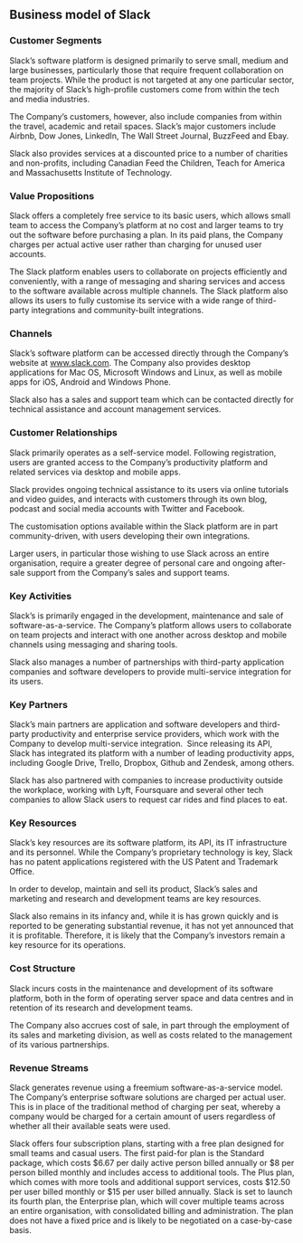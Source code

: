 Business model of Slack
-----------------------

 ### Customer Segments

 Slack’s software platform is designed primarily to serve small, medium and large businesses, particularly those that require frequent collaboration on team projects. While the product is not targeted at any one particular sector, the majority of Slack’s high-profile customers come from within the tech and media industries.

 The Company’s customers, however, also include companies from within the travel, academic and retail spaces. Slack’s major customers include Airbnb, Dow Jones, LinkedIn, The Wall Street Journal, BuzzFeed and Ebay.

 Slack also provides services at a discounted price to a number of charities and non-profits, including Canadian Feed the Children, Teach for America and Massachusetts Institute of Technology.

 ### Value Propositions

 Slack offers a completely free service to its basic users, which allows small team to access the Company’s platform at no cost and larger teams to try out the software before purchasing a plan. In its paid plans, the Company charges per actual active user rather than charging for unused user accounts.

 The Slack platform enables users to collaborate on projects efficiently and conveniently, with a range of messaging and sharing services and access to the software available across multiple channels. The Slack platform also allows its users to fully customise its service with a wide range of third-party integrations and community-built integrations.

 ### Channels

 Slack’s software platform can be accessed directly through the Company’s website at www.slack.com. The Company also provides desktop applications for Mac OS, Microsoft Windows and Linux, as well as mobile apps for iOS, Android and Windows Phone.

 Slack also has a sales and support team which can be contacted directly for technical assistance and account management services.

 ### Customer Relationships

 Slack primarily operates as a self-service model. Following registration, users are granted access to the Company’s productivity platform and related services via desktop and mobile apps.

 Slack provides ongoing technical assistance to its users via online tutorials and video guides, and interacts with customers through its own blog, podcast and social media accounts with Twitter and Facebook.

 The customisation options available within the Slack platform are in part community-driven, with users developing their own integrations.

 Larger users, in particular those wishing to use Slack across an entire organisation, require a greater degree of personal care and ongoing after-sale support from the Company’s sales and support teams.

 ### Key Activities

 Slack’s is primarily engaged in the development, maintenance and sale of software-as-a-service. The Company’s platform allows users to collaborate on team projects and interact with one another across desktop and mobile channels using messaging and sharing tools.

 Slack also manages a number of partnerships with third-party application companies and software developers to provide multi-service integration for its users.

 ### Key Partners

 Slack’s main partners are application and software developers and third-party productivity and enterprise service providers, which work with the Company to develop multi-service integration.  Since releasing its API, Slack has integrated its platform with a number of leading productivity apps, including Google Drive, Trello, Dropbox, Github and Zendesk, among others.

 Slack has also partnered with companies to increase productivity outside the workplace, working with Lyft, Foursquare and several other tech companies to allow Slack users to request car rides and find places to eat.

 ### Key Resources

 Slack’s key resources are its software platform, its API, its IT infrastructure and its personnel. While the Company’s proprietary technology is key, Slack has no patent applications registered with the US Patent and Trademark Office.

 In order to develop, maintain and sell its product, Slack’s sales and marketing and research and development teams are key resources.

 Slack also remains in its infancy and, while it is has grown quickly and is reported to be generating substantial revenue, it has not yet announced that it is profitable. Therefore, it is likely that the Company’s investors remain a key resource for its operations.

 ### Cost Structure

 Slack incurs costs in the maintenance and development of its software platform, both in the form of operating server space and data centres and in retention of its research and development teams.

 The Company also accrues cost of sale, in part through the employment of its sales and marketing division, as well as costs related to the management of its various partnerships.

 ### Revenue Streams

 Slack generates revenue using a freemium software-as-a-service model. The Company’s enterprise software solutions are charged per actual user. This is in place of the traditional method of charging per seat, whereby a company would be charged for a certain amount of users regardless of whether all their available seats were used.

 Slack offers four subscription plans, starting with a free plan designed for small teams and casual users. The first paid-for plan is the Standard package, which costs $6.67 per daily active person billed annually or $8 per person billed monthly and includes access to additional tools. The Plus plan, which comes with more tools and additional support services, costs $12.50 per user billed monthly or $15 per user billed annually. Slack is set to launch its fourth plan, the Enterprise plan, which will cover multiple teams across an entire organisation, with consolidated billing and administration. The plan does not have a fixed price and is likely to be negotiated on a case-by-case basis.